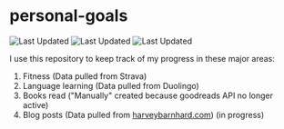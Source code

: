 # personal-goals
![Last Updated](https://img.shields.io/date/1616028744?color=FC4C02&label=Fitness%20Updated&logo=strava)
![Last Updated](https://img.shields.io/date/1616028744?color=7ac70c&label=Language%20Updated&logo=duolingo)
![Last Updated](https://img.shields.io/date/1616028744?color=e9e5cd&label=Books%20Updated&logo=goodreads)

I use this repository to keep track of my progress in these major areas:

1. Fitness (Data pulled from Strava)
2. Language learning (Data pulled from Duolingo)
3. Books read ("Manually" created because goodreads API no longer active)
4. Blog posts (Data pulled from [harveybarnhard.com](https://harveybarnhard.com)) (in progress)
